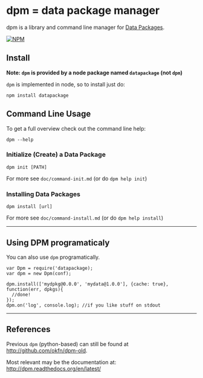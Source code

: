 # dpm = data package manager

dpm is a library and command line manager for [Data Packages][dp].

[dp]: http://dataprotocols.org/data-packages/

[![NPM](https://nodei.co/npm/datapackage.png)](https://nodei.co/npm/datapackage/)

## Install

**Note: `dpm` is provided by a node package named `datapackage` (not `dpm`)**

`dpm` is implemented in node, so to install just do:

    npm install datapackage

## Command Line Usage

To get a full overview check out the command line help:

    dpm --help

### Initialize (Create) a Data Package

    dpm init [PATH]

For more see `doc/command-init.md` (or do `dpm help init`)

### Installing Data Packages


    dpm install [url]

For more see `doc/command-install.md` (or do `dpm help install`)

----

## Using DPM programaticaly

You can also use `dpm` programatically.

    var Dpm = require('datapackage);
    var dpm = new Dpm(conf);
    
    dpm.install(['mydpkg@0.0.0', 'mydata@1.0.0'], {cache: true}, function(err, dpkgs){
      //done!
    });
    dpm.on('log', console.log); //if you like stuff on stdout

----

## References

Previous `dpm` (python-based) can still be found at
http://github.com/okfn/dpm-old.

Most relevant may be the documentation at:
http://dpm.readthedocs.org/en/latest/

